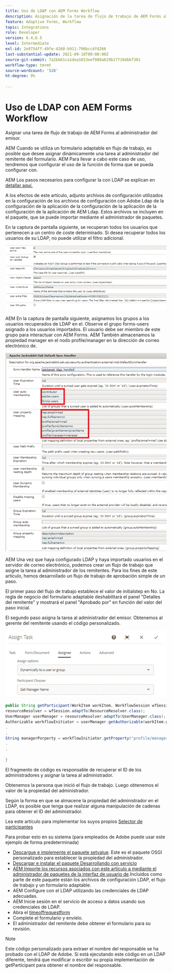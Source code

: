 ```yaml
---
title: Uso de LDAP con AEM Forms Workflow
description: Asignación de la tarea de flujo de trabajo de AEM Forms al responsable del emisor
feature: Adaptive Forms, Workflow
topic: Integrations
role: Developer
version: 6.4,6.5
level: Intermediate
exl-id: 2e9754ff-49fe-4260-b911-796bcc4fd266
last-substantial-update: 2021-09-18T00:00:00Z
source-git-commit: 7a2bb61ca1dea1013eef088a629b17718dbbf381
workflow-type: tm+mt
source-wordcount: '528'
ht-degree: 0%

---
```


# Uso de LDAP con AEM Forms Workflow

Asignar una tarea de flujo de trabajo de AEM Forms al administrador del emisor.

AEM Cuando se utiliza un formulario adaptable en flujo de trabajo, es posible que desee asignar dinámicamente una tarea al administrador del remitente del formulario. AEM Para llevar a cabo este caso de uso, tendremos que configurar el uso de la función de forma que se pueda configurar con.

AEM Los pasos necesarios para configurar la con LDAP se explican en [detallar aquí.](https://helpx.adobe.com/experience-manager/6-5/sites/administering/using/ldap-config.html)

A los efectos de este artículo, adjunto archivos de configuración utilizados en la configuración de los archivos de configuración con Adobe Ldap de la configuración de la aplicación de la configuración de la aplicación de la configuración de la aplicación de AEM Ldap. Estos archivos se incluyen en el paquete, que se puede importar mediante el administrador de paquetes.

En la captura de pantalla siguiente, se recuperan todos los usuarios que pertenecen a un centro de coste determinado. Si desea recuperar todos los usuarios de su LDAP, no puede utilizar el filtro adicional.

![Configuración de LDAP](assets/costcenterldap.gif)

AEM En la captura de pantalla siguiente, asignamos los grupos a los usuarios recuperados de LDAP en el. Observe el grupo forms-users asignado a los usuarios importados. El usuario debe ser miembro de este grupo para interactuar con AEM Forms. AEM También almacenamos la propiedad manager en el nodo profile/manager en la dirección de correo electrónico de.

![Synchandler](assets/synchandler.gif)

AEM Una vez que haya configurado LDAP y haya importado usuarios en el servidor de correo electrónico, podemos crear un flujo de trabajo que asigne la tarea al administrador de los remitentes. Para los fines de este artículo, hemos desarrollado un flujo de trabajo de aprobación simple de un paso.

El primer paso del flujo de trabajo establece el valor de initialstep en No. La regla de negocio del formulario adaptable deshabilitará el panel &quot;Detalles del remitente&quot; y mostrará el panel &quot;Aprobado por&quot; en función del valor del paso inicial.

El segundo paso asigna la tarea al administrador del emisor. Obtenemos al gerente del remitente usando el código personalizado.

![Asignar tarea](assets/assigntask.gif)

```java
public String getParticipant(WorkItem workItem, WorkflowSession wfSession, MetaDataMap arg2) throws WorkflowException{
resourceResolver = wfSession.adaptTo(ResourceResolver.class);
UserManager userManager = resourceResolver.adaptTo(UserManager.class);
Authorizable workflowInitiator = userManager.getAuthorizable(workItem.getWorkflow().getInitiator());
.
.
String managerPorperty = workflowInitiator.getProperty("profile/manager")[0].getString();
.
.

}
```

El fragmento de código es responsable de recuperar el ID de los administradores y asignar la tarea al administrador.

Obtenemos la persona que inició el flujo de trabajo. Luego obtenemos el valor de la propiedad del administrador.

Según la forma en que se almacene la propiedad del administrador en el LDAP, es posible que tenga que realizar alguna manipulación de cadenas para obtener el ID del administrador.

Lea este artículo para implementar los suyos propios [  Selector de participantes](https://helpx.adobe.com/experience-manager/using/dynamic-steps.html)

Para probar esto en su sistema (para empleados de Adobe puede usar este ejemplo de forma predeterminada)

* [Descargue e implemente el paquete setvalue](/help/forms/assets/common-osgi-bundles/SetValueApp.core-1.0-SNAPSHOT.jar). Este es el paquete OSGI personalizado para establecer la propiedad del administrador.
* [Descargar e instalar el paquete Desarrollando con servicio](/help/forms/assets/common-osgi-bundles/DevelopingWithServiceUser.jar)
* [AEM Importe los recursos asociados con este artículo a mediante el administrador de paquetes de la interfaz de usuario de](assets/aem-forms-ldap.zip).Incluidos como parte de este paquete están los archivos de configuración LDAP, el flujo de trabajo y un formulario adaptable.
* AEM Configure con el LDAP utilizando las credenciales de LDAP adecuadas.
* AEM Inicie sesión en el servicio de acceso a datos usando sus credenciales de LDAP.
* Abra el [timeoffrequestform](http://localhost:4502/content/dam/formsanddocuments/helpx/timeoffrequestform/jcr:content?wcmmode=disabled)
* Complete el formulario y envíelo.
* El administrador del remitente debe obtener el formulario para su revisión.

>[!NOTE]
>
>Este código personalizado para extraer el nombre del responsable se ha probado con el LDAP de Adobe. Si está ejecutando este código en un LDAP diferente, tendrá que modificar o escribir su propia implementación de getParticipant para obtener el nombre del responsable.
